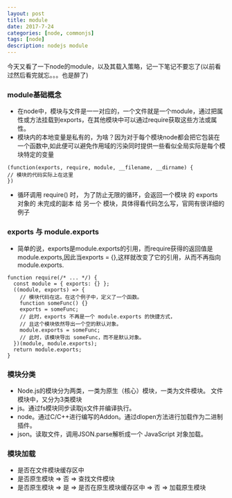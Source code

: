 ```yaml
---
layout: post
title: module
date: 2017-7-24
categories: [node, commonjs]
tags: [node]
description: nodejs module
---
```

今天又看了一下node的module，以及其载入策略，记一下笔记不要忘了(以前看过然后看完就忘。。。也是醉了)

### module基础概念
* 在node中，模块与文件是一一对应的，一个文件就是一个module，通过把属性或方法挂载到exports，在其他模块中可以通过require获取这些方法或属性。
* 模块内的本地变量是私有的，为啥？因为对于每个模块node都会把它包装在一个函数中,如此便可以避免作用域的污染同时提供一些看似全局实际是每个模块特定的变量
```
(function(exports, require, module, __filename, __dirname) {
// 模块的代码实际上在这里
})
```
* 循环调用 require() 时， 为了防止无限的循环，会返回一个模块 的 exports 对象的 未完成的副本 给 另一个 模块，具体得看代码怎么写，官网有很详细的例子

### exports 与 module.exports
* 简单的说，exports是module.exports的引用，而require获得的返回值是module.exports,因此当exports = {},这样就改变了它的引用，从而不再指向module.exports.
```
function require(/* ... */) {
  const module = { exports: {} };
  ((module, exports) => {
    // 模块代码在这。在这个例子中，定义了一个函数。
    function someFunc() {}
    exports = someFunc;
    // 此时，exports 不再是一个 module.exports 的快捷方式，
    // 且这个模块依然导出一个空的默认对象。
    module.exports = someFunc;
    // 此时，该模块导出 someFunc，而不是默认对象。
  })(module, module.exports);
  return module.exports;
}
```

### 模块分类
* Node.js的模块分为两类，一类为原生（核心）模块，一类为文件模块。
文件模块中，又分为3类模块
* js。通过fs模块同步读取js文件并编译执行。
* node。通过C/C++进行编写的Addon。通过dlopen方法进行加载作为二进制插件。
* json。读取文件，调用JSON.parse解析成一个 JavaScript 对象加载。

### 模块加载
* 是否在文件模块缓存区中
* 是否原生模块 => 否 => 查找文件模块
* 是否原生模块 => 是 => 是否在原生模块缓存区中 => 否 => 加载原生模块
